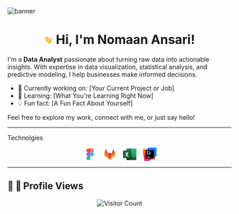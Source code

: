 <link rel="stylesheet" href="styles.css">

<div>
 <img src='./assests/images/banner.png' alt=banner>
<div>

<h1 align="center">
 <img src="https://raw.githubusercontent.com/ABSphreak/ABSphreak/master/gifs/Hi.gif"width="20px">
 </a> Hi, I'm Nomaan Ansari!
</h1>


I'm a **Data Analyst** passionate about turning raw data into actionable insights. With expertise in data visualization, statistical analysis, and predictive modeling, I help businesses make informed decisions.


- 🔭 Currently working on: [Your Current Project or Job]
- 🌱 Learning: [What You're Learning Right Now]
- 💡 Fun fact: [A Fun Fact About Yourself]


Feel free to explore my work, connect with me, or just say hello!

---

Technolgies

<div style="display: flex; justify-content: center; gap: 15px;">

  <img src="./assests/ico/Figma.svg" alt="Figma" width="30">

  <img src="./assests/ico/Gitlab.svg" alt="Gitlab" width="30">
  
  <img src="./assests/ico/Excel.svg" alt="Github" width="30">

  <img src="./assests/ico/IntelliJ IDEA.svg" alt="Intellij IDEA" width="30">

</div>

---

## 👀 ‖ Profile Views

<div align="center">
  <img src="https://profile-counter.glitch.me/YOUR_GITHUB_USERNAME/count.svg" alt="Visitor Count" />
</div>